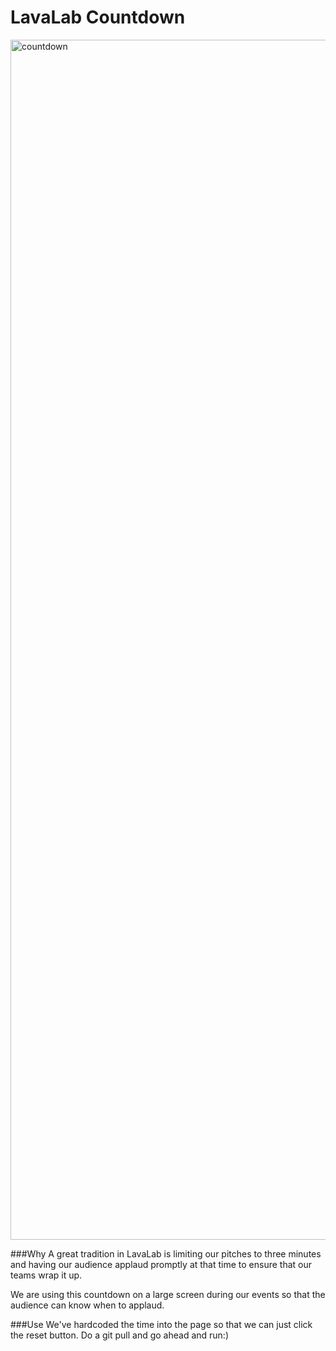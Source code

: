 LavaLab Countdown
=================

<img width="1920" alt="countdown" src="https://cloud.githubusercontent.com/assets/7699842/20633695/4729fa78-b2fe-11e6-8fdb-3f0627725e0b.png">

###Why
A great tradition in LavaLab is limiting our pitches to three minutes and having our audience applaud promptly at that time to ensure that our teams wrap it up.

We are using this countdown on a large screen during our events so that the audience can know when to applaud.

###Use
We've hardcoded the time into the page so that we can just click the reset button. Do a git pull and go ahead and run:)

